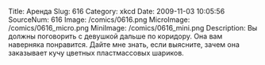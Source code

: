 Title: Аренда 
Slug: 616 
Category: xkcd 
Date: 2009-11-03 10:05:56 
SourceNum: 616 
Image: /comics/0616.png 
MicroImage: /comics/0616_micro.png 
MiniImage: /comics/0616_mini.png 
Description: Вы должны поговорить с девушкой дальше по коридору. Она вам наверняка понравится. Дайте мне знать, если выясните, зачем она заказывает кучу цветных пластмассовых шариков. 


